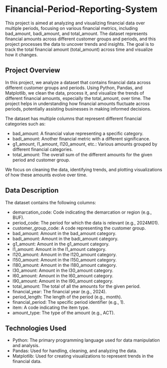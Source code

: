 # Financial-Period-Reporting-System

This project is aimed at analyzing and visualizing financial data over multiple periods, focusing on various financial metrics, including bad_amount, badi_amount, and total_amount. The dataset represents financial amounts across different customer groups and periods, and this project processes the data to uncover trends and insights. The goal is to track the total financial amount (total_amount) across time and visualize how it changes.

## Project Overview

In this project, we analyze a dataset that contains financial data across different customer groups and periods. Using Python, Pandas, and Matplotlib, we clean the data, process it, and visualize the trends of different financial amounts, especially the total_amount, over time. The project helps in understanding how financial amounts fluctuate across periods, potentially assisting businesses in making informed decisions.

The dataset has multiple columns that represent different financial categories such as:

- bad_amount: A financial value representing a specific category.
- badi_amount: Another financial metric with a different significance.
- g1_amount, l1_amount, l120_amount, etc.: Various amounts grouped by different financial categories.
- total_amount: The overall sum of the different amounts for the given period and customer group.

We focus on cleaning the data, identifying trends, and plotting visualizations of how these amounts evolve over time.

## Data Description
The dataset contains the following columns:

- demarcation_code: Code indicating the demarcation or region (e.g., BUF).
- period_code: The period for which the data is relevant (e.g., 2024M01).
- customer_group_code: A code representing the customer group.
- bad_amount: Amount in the bad_amount category.
- badi_amount: Amount in the badi_amount category.
- g1_amount: Amount in the g1_amount category.
- l1_amount: Amount in the l1_amount category.
- l120_amount: Amount in the l120_amount category.
- l150_amount: Amount in the l150_amount category.
- l180_amount: Amount in the l180_amount category.
- l30_amount: Amount in the l30_amount category.
- l60_amount: Amount in the l60_amount category.
- l90_amount: Amount in the l90_amount category.
- total_amount: The total of all the amounts for the given period.
- financial_year: The financial year (e.g., 2024).
- period_length: The length of the period (e.g., month).
- financial_period: The specific period identifier (e.g., 1).
- item: A code indicating the item type.
- amount_type: The type of the amount (e.g., ACT).


## Technologies Used
- Python: The primary programming language used for data manipulation and analysis.
- Pandas: Used for handling, cleaning, and analyzing the data.
- Matplotlib: Used for creating visualizations to represent trends in the financial data.
